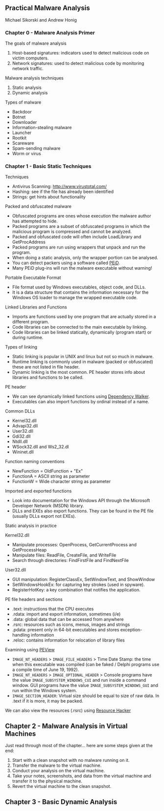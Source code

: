 ## Practical Malware Analysis

Michael Sikorski and Andrew Honig

### Chapter 0 - Malware Analysis Primer

The goals of malware analysis

1. Host-based signatures: indicators used to detect malicious code on victim computers.
2. Network signatures: used to detect malicious code by monitoring network traffic.

Malware analysis techniques

1. Static analysis
2. Dynamic analysis

Types of malware

- Backdoor
- Botnet
- Downloader
- Information-stealing malware
- Launcher
- Rootkit
- Scareware
- Spam-sending malware
- Worm or virus

### Chapter 1 - Basic Static Techniques

Techniques

- Antivirus Scanning: http://www.virustotal.com/
- Hashing: see if the file has already been identified
- Strings: get hints about functionality

Packed and obfuscated malware

- Obfuscated programs are ones whose execution the malware author has attempted to hide.
- Packed programs are a subset of obfuscated programs in which the malicious program is compressed and cannot be analyzed.
- Packed and obfuscated code will often include LoadLibrary and GetProcAddress
- Packed programs are run using wrappers that unpack and run the program.
- When doing a static analysis, only the wrapper portion can be analysed.
- You can detect packers using a software called [PEiD](https://www.aldeid.com/wiki/PEiD).
- Many PEiD plug-ins will run the malware executable without warning!

Portable Executable Format

- File format used by Windows executables, object code, and DLLs.
- It is a data structure that contains the information necessary for the Windows OS loader to manage the wrapped executable code.

Linked Libraries and Functions

- Imports are functions used by one program that are actually stored in a different program.
- Code libraries can be connected to the main executable by linking.
- Code libraries can be linked statically, dynamically (program start) or during runtime.

Types of linking

- Static linking is popular in UNIX and linux but not so much in malware.
- Runtime linking is commonly used in malware (packed or obfuscated) these are not listed in file header.
- Dynamic linking is the most common. PE header stores info about libraries and functions to be called.

PE header

- We can see dynamically linked functions using [Dependency Walker](http://www.dependencywalker.com).
- Executables can also import functions by ordinal instead of a name.

Common DLLs

- Kernel32.dll
- Advapi32.dll
- User32.dll
- Gdi32.dll
- Ntdll.dll
- WSock32.dll and Ws2\_32.dl
- Wininet.dll

Function naming conventions

- NewFunction = OldFunction + "Ex"
- FunctionA = ASCII string as parameter
- FunctionW = Wide character string as parameter

Imported and exported functions

- Look into documentation for the Windows API through the Microsoft Developer Network (MSDN) library.
- DLLs and EXEs also export functions. They can be found in the PE file (usually DLLs export not EXEs).

Static analysis in practice

Kernel32.dll

- Manipulate processes: OpenProcess, GetCurrentProcess and GetProcessHeap
- Manipulate files: ReadFile, CreateFile, and WriteFile
- Search through directories: FindFirstFile and FindNextFile

User32.dll

- GUI manipulation: RegisterClassEx, SetWindowText, and ShowWindow
- SetWindowsHookEx: for capturing key strokes (used in spyware).
- RegisterHotKey: a key combination that notifies the application.

PE file headers and sections

- .text: instructions that the CPU executes
- .rdata: import and export information, sometimes (i/e)
- .data: global data that can be accessed from anywhere
- .rsrc: resources such as icons, menus, images and strings
- .pdata: present only in 64-bit executables and stores exception-handling information
- .reloc: contains information for relocation of library files

Examining using [PEView](https://www.aldeid.com/wiki/PEView)

- `IMAGE_NT_HEADERS` > `IMAGE_FILE_HEADERS` > Time Date Stamp: the time when this executable was compiled (can be faked / Delphi programs use a compile time of June 19, 1992).
- `IMAGE_NT_HEADERS` > `IMAGE_OPTIONAL_HEADER` > Console programs have the value `IMAGE_SUBSYSTEM_WINDOWS_CUI` and run inside a command window. GUI programs have the value `IMAGE_SUBSYSTEM_WINDOWS_GUI` and run within the Windows system.
- `IMAGE_SECTION_HEADER`: Virtual size should be equal to size of raw data. In .text if it is more, it may be packed.

We can also view the resources (.rsrc) using [Resource Hacker](http://www.angusj.com/)

## Chapter 2 - Malware Analysis in Virtual Machines

Just read through most of the chapter... here are some steps given at the end:

1. Start with a clean snapshot with no malware running on it.
2. Transfer the malware to the virtual machine.
3. Conduct your analysis on the virtual machine.
4. Take your notes, screenshots, and data from the virtual machine and transfer it to the physical machine.
5. Revert the virtual machine to the clean snapshot.


## Chapter 3 - Basic Dynamic Analysis


